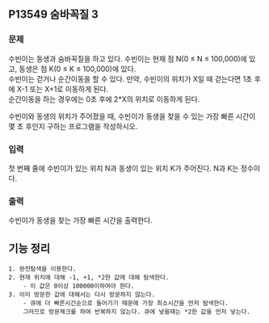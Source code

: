 ## P13549 숨바꼭질 3

### 문제
수빈이는 동생과 숨바꼭질을 하고 있다. 수빈이는 현재 점 N(0 ≤ N ≤ 100,000)에 있고, 동생은 점 K(0 ≤ K ≤ 100,000)에 있다.  
수빈이는 걷거나 순간이동을 할 수 있다. 만약, 수빈이의 위치가 X일 때 걷는다면 1초 후에 X-1 또는 X+1로 이동하게 된다.   
순간이동을 하는 경우에는 0초 후에 2*X의 위치로 이동하게 된다.

수빈이와 동생의 위치가 주어졌을 때, 수빈이가 동생을 찾을 수 있는 가장 빠른 시간이 몇 초 후인지 구하는 프로그램을 작성하시오.

### 입력
첫 번째 줄에 수빈이가 있는 위치 N과 동생이 있는 위치 K가 주어진다. N과 K는 정수이다.

### 출력
수빈이가 동생을 찾는 가장 빠른 시간을 출력한다.

## 기능 정리
    1. 완전탐색을 이용한다.
    2. 현재 위치에 대해 -1, +1, *2한 값에 대해 탐색한다.
        - 이 값은 0이상 100000이하여야 한다.
    3. 이미 방문한 값에 대해서는 다시 방문하지 않는다.
        - 큐에 더 빠른시간순으로 들어가기 때문에 가장 최소시간을 먼저 탐색한다.
        그러므로 방문체크를 하여 반복하지 않는다. 큐에 넣을때는 *2한 값을 먼저 넣는다.

